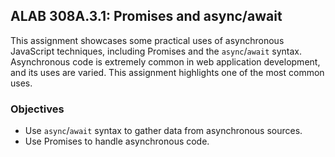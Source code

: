 ## ALAB 308A.3.1: Promises and async/await
This assignment showcases some practical uses of asynchronous JavaScript techniques, including Promises and the `async`/`await` syntax. Asynchronous code is extremely common in web application development, and its uses are varied. This assignment highlights one of the most common uses.
### Objectives
- Use `async`/`await` syntax to gather data from asynchronous sources.
- Use Promises to handle asynchronous code.
